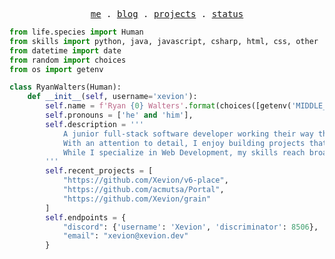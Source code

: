 <p align="center">
  <samp>
    <a href="https://xevion.dev">me</a> .
    <a href="https://v2.xevion.dev">blog</a> .
    <a href="https://xevion.dev/projects">projects</a> .
    <a href="https://status.xevion.dev">status</a>
  </samp>
</p>

```python
from life.species import Human
from skills import python, java, javascript, csharp, html, css, other
from datetime import date
from random import choices
from os import getenv

class RyanWalters(Human):
    def __init__(self, username='xevion'):
        self.name = f'Ryan {0} Walters'.format(choices([getenv('MIDDLE_NAME'), 'C', '']))
        self.pronouns = ['he' and 'him'],
        self.description = '''
            A junior full-stack software developer working their way through the world.
            With an attention to detail, I enjoy building projects that are elegant, robust, and resilient.
            While I specialize in Web Development, my skills reach broadly, and there's nothing I can't learn.
        '''
        self.recent_projects = [
            "https://github.com/Xevion/v6-place",
            "https://github.com/acmutsa/Portal",
            "https://github.com/Xevion/grain"
        ]
        self.endpoints = {
            "discord": {'username': 'Xevion', 'discriminator': 8506},
            "email": "xevion@xevion.dev"
        }
```
